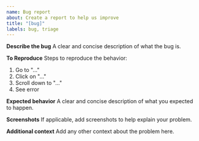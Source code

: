 ```yaml
---
name: Bug report
about: Create a report to help us improve
title: "[bug]"
labels: bug, triage
---
```


**Describe the bug**
A clear and concise description of what the bug is.

**To Reproduce**
Steps to reproduce the behavior:

1. Go to "..."
2. Click on "..."
3. Scroll down to "..."
4. See error

**Expected behavior**
A clear and concise description of what you expected to happen.

**Screenshots**
If applicable, add screenshots to help explain your problem.

**Additional context**
Add any other context about the problem here.
